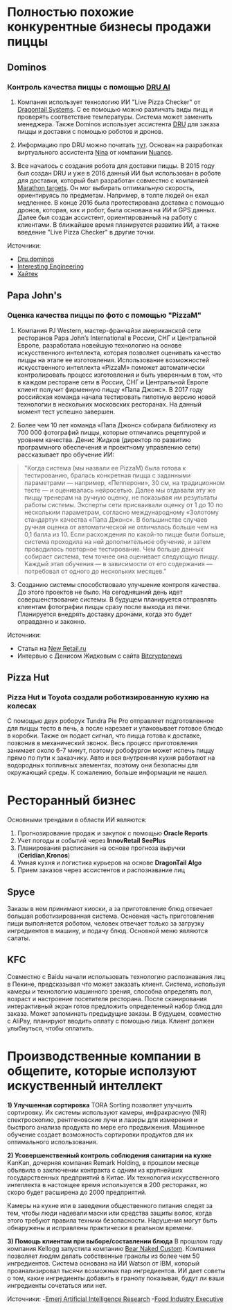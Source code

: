 # Полностью похожие конкурентные бизнесы продажи пиццы

## Dominos
### Контроль качества пиццы с помощью [DRU AI](https://dru.dominos.co.nz/)
1) Компания использует технологию ИИ "Live Pizza Checker" от [Dragontail Systems](https://www.dragontail.com/). С ее помощью можно различать виды пицц и проверять соответствие температуры. Система может заменить менеджера. Также Dominos использует ассистента [DRU](https://dru.dominos.co.nz/) для заказа пиццы и доставки с помощью роботов и дронов.

2) Информацию про DRU можно почитать [тут](https://dru.dominos.co.nz/faq). Основан на разработках виртуального ассистента [Nina](https://www.nuance.com/omni-channel-customer-engagement/digital/virtual-assistant/nina.html) от компании [Nuance](https://www.nuance.com/index.html).

3) Все началось с создания робота для доставки пиццы. В 2015 году был создан DRU и уже в 2016 данный ИИ был использован в роботе для доставки, который был разработан совместно с компанией [Marathon targets](https://marathon-targets.com/). Он мог выбирать оптимальную скорость, ориентируясь по предметам. Например, в толпе людей он ехал медленнее. В конце 2016 была протестирована доставка с помощью дронов, которая, как и робот, была основана на ИИ и GPS данных. Далее был создан ассистент, ориентированный на работу с клиентами. В ближайшее время планируется развитие ИИ, а также введение "Live Pizza Checker" в другие точки. 

Источники: 
- [Dru.dominos](https://dru.dominos.co.nz/) 
- [Interesting Engineering](https://interestingengineering.com/dominos-will-use-ai-to-make-sure-every-pizza-they-serve-is-perfect) 
- [Хайтек](https://hightech.fm/2017/05/15/dominos-autonomous-vehicle)
## Papa John's
### Оценка качества пиццы по фото с помощью "PizzaM"
1) Компания PJ Western, мастер-франчайзи американской сети ресторанов Papa John’s International в России, СНГ и Центральной Европе, разработала новейшую технологию на основе искусственного интеллекта, которая позволяет оценивать качество пиццы на этапе ее изготовления. Использование возможностей искусственного интеллекта «PizzaM» поможет автоматически контролировать процесс изготовления и быть уверенным в том, что в каждом ресторане сети в России, СНГ и Центральной Европе клиент получит фирменную пиццу «Папа Джонс». В 2017 году российская команда начала тестировать пилотную версию новой технологии в нескольких московских ресторанах. На данный момент тест успешно завершен.

2) Более чем 10 лет команда «Папа Джонс» собирала библиотеку из 700 000 фотографий пиццы, которые отличались рецептурой и уровнем качества. 
Денис Жидков (директор по развитию программного обеспечения и проектному управлению сети) рассказывает про обучение ИИ:
>"Когда система (мы назвали ее PizzaM) была готова к тестированию, бралась конкретная пицца с заданными параметрами — например, «Пепперони», 30 см, на традиционном тесте — и оценивалась нейросетью. Далее мы отдавали эту же пиццу тренерам на ручную оценку, не показывая им результаты работы системы. Эксперты сети присваивали оценку от 1 до 10 по нескольким параметрам, согласно международному «Золотому стандарту» качества «Папа Джонс». В большинстве случаев ручная оценка от автоматической не отличалась больше чем на 0,1 балла из 10. Если расхождения по какой-то пицце были больше, система проходила на ней дополнительное обучение, и затем проводилось повторное тестирование. Чем больше данных собирает система, тем точнее она оценивает следующую пиццу. Каждый этап обучения — в зависимости от его содержания — потребовал от одного до нескольких месяцев." 

3) Созданию системы способствовало улучшение контроля качества. До этого проектов не было. На сегодняшний день идет совершенствование системы. В будущем планируется отправлять клиентам фотографии пиццы сразу после выхода из печи. Планируется внедрять доставку дронами, когда это будет оправданно и законно.

Источники:
- Статья на [New Retail.ru](https://new-retail.ru/novosti/retail/papa_dzhons_otsenit_kachestvo_pitstsy_s_pomoshchyu_iskusstvennogo_intellekta6841/)
- Интервью с Денисом Жидковым с сайта [Bitcryptonews](https://bitcryptonews.ru/reviews/piczczerii-papa-dzhons-na-puti-innovaczij)
## Pizza Hut
### Pizza Hut и Toyota создали роботизированную кухню на колесах
С помощью двух роборук Tundra Pie Pro отправляет подготовленное для пиццы тесто в печь, а после нарезает и упаковывает готовое блюдо в коробки. Также он подает сигнал, что пицца готова к доставке, позвонив в механический звонок.
Весь процесс приготовления занимает около 6-7 минут, поэтому робофургон может испечь пиццу прямо по пути к заказчику. Авто и вся внутренняя кухня работают на водородных топливных элементах, поэтому они безопасны для окружающий среды. К сожалению, больше информации не нашел.

# Ресторанный бизнес
Основными трендами в области ИИ являются:
1) Прогнозирование продаж и закупок с помощью **Oracle Reports**
2) Учет погоды и событий через **InnovRetail SeePlus**
3) Планирования расписания на основе прогноза выручки (**Ceridian**,**Kronos**)
4) Умная кухня и логистика курьеров на основе **DragonTail Algo**
5) Прием заказов через ассистентов и распознавание лиц

## Spyce
Заказы в нем принимают киоски, а за приготовление блюд отвечает большая роботизированная система. Основная часть приготовления пищи выполняется роботом, человек отвечает только за загрузку ингредиентов в машину, и подачу блюд. Основной меню являются салаты.

## KFC
Совместно с Baidu начали использовать технологию распознавания лиц в Пекине, предсказывая что может заказать клиент. Система, используя камеры и технологию машинного зрения, способна определять пол, возраст и настроение посетителя ресторана. После сканирования интерактивный экран готов предложить определенный набор блюд для заказа. Может запоминать предыдущие заказы.
В будущем, совместно с AliPay, планируют вводить оплату с помощью лица. Клиент должен улыбнуться, чтобы оплатить.

# Производственные компании в общепите, которые исползуют искуственный интеллект

**1) Улучшенная сортировка**
TORA Sorting позволяет улучшить сортировку. Их системы используют камеры, инфракрасную (NIR) спектроскопию, рентгеновские лучи и лазеры для измерения и быстрого анализа продукта по мере его продвижения. Машинное обучение создает возможность сортировки продуктов для их оптимального использования.

**2) Усовершенственный контроль соблюдения санитарии на кухне**
KanKan, дочерняя компания Remark Holding, в прошлом месяце объявила о заключении контракта с одним из крупнейших государственных предприятий в Китае. Их технология искусственного интеллекта в настоящее время используется в 200 ресторанах, но скоро будет расширена до 2000 предприятий.

Камеры на кухне или в заведении общественного питания следят за тем, чтобы люди надевали маски или средства защиты волос, когда этого требуют правила техники безопасности. Нарушения могут быть обнаружены и исправлены практически в реальном времени.

**3) Помощь клиентам при выборе/составлении блюда**
В прошлом году компания Kellogg запустила компанию [Bear Naked Custom](https://www.bearnakedcustom.com/BearNaked). Компания позволяет людям делать собственные гранолы из более чем 50 ингредиентов.
Система основана на ИИ Watson от IBM, который проанализировал тысячи возможных пар ингредиентов. ИИ дает советы о том, какие ингредиенты добавить в гранолу показывая, будут ли ваши ингредиенты сочетаться или нет.

Источники:
-[Emerj Artificial Intelligence Research](https://emerj.com/ai-sector-overviews/ai-in-food-processing/)
-[Food Industry Executive](https://foodindustryexecutive.com/2018/04/6-examples-of-artificial-intelligence-in-the-food-industry/)



